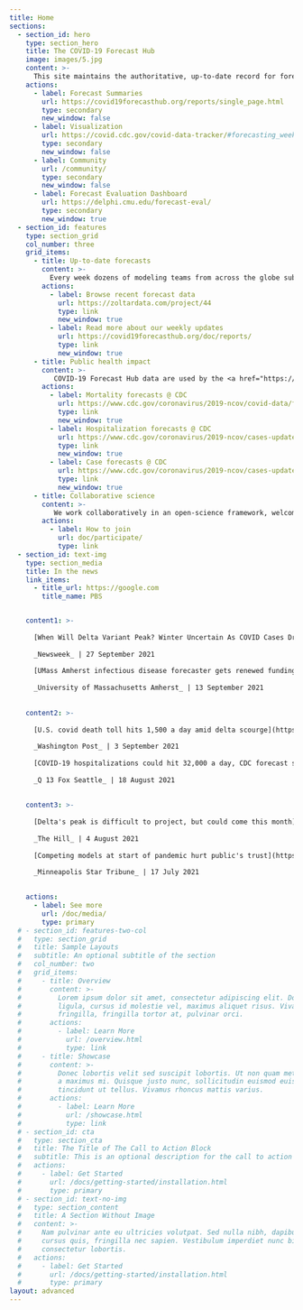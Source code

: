 ```yaml
---
title: Home
sections:
  - section_id: hero
    type: section_hero
    title: The COVID-19 Forecast Hub
    image: images/5.jpg
    content: >-
      This site maintains the authoritative, up-to-date record for forecasts of COVID-19 cases, deaths and hospitalizations in the US, created by dozens of leading infectious disease modeling teams from around the globe, in coordination with the US CDC. 
    actions:
      - label: Forecast Summaries
        url: https://covid19forecasthub.org/reports/single_page.html
        type: secondary
        new_window: false
      - label: Visualization
        url: https://covid.cdc.gov/covid-data-tracker/#forecasting_weeklydeaths
        type: secondary
        new_window: false
      - label: Community
        url: /community/
        type: secondary
        new_window: false
      - label: Forecast Evaluation Dashboard
        url: https://delphi.cmu.edu/forecast-eval/
        type: secondary
        new_window: true
  - section_id: features
    type: section_grid
    col_number: three
    grid_items:
      - title: Up-to-date forecasts
        content: >-
          Every week dozens of modeling teams from across the globe submit forecasts of the trajectory of the COVID-19 pandemic in the US to our [forecast data repository](https://github.com/reichlab/covid19-forecast-hub). In collaboration with the US CDC, we take these data and build a single ensemble forecast which is later analyzed by, and communicated to the general public by CDC.
        actions:
          - label: Browse recent forecast data
            url: https://zoltardata.com/project/44
            type: link
            new_window: true
          - label: Read more about our weekly updates
            url: https://covid19forecasthub.org/doc/reports/
            type: link
            new_window: true
      - title: Public health impact
        content: >-
           COVID-19 Forecast Hub data are used by the <a href="https://www.cdc.gov/coronavirus/2019-ncov/covid-data/forecasting-us.html" target="_blank">US Centers for Disease Control and Prevention</a> and the data journalism site <a href="https://projects.fivethirtyeight.com/covid-forecasts/" target="_blank">FiveThirtyEight</a>. Through these channels, and our [public data repository](https://github.com/reichlab/covid19-forecast-hub), our work serves as a vital source of public information about where the outbreak is headed.
        actions:
          - label: Mortality forecasts @ CDC
            url: https://www.cdc.gov/coronavirus/2019-ncov/covid-data/forecasting-us.html
            type: link
            new_window: true
          - label: Hospitalization forecasts @ CDC
            url: https://www.cdc.gov/coronavirus/2019-ncov/cases-updates/hospitalizations-forecasts.html
            type: link
            new_window: true
          - label: Case forecasts @ CDC
            url: https://www.cdc.gov/coronavirus/2019-ncov/cases-updates/forecasts-cases.html
            type: link
            new_window: true
      - title: Collaborative science
        content: >-
           We work collaboratively in an open-science framework, welcoming participation from modeling teams around the globe to submit predictions from their best COVID-19 models. 
        actions:
          - label: How to join
            url: doc/participate/
            type: link
  - section_id: text-img
    type: section_media
    title: In the news
    link_items: 
      - title_url: https://google.com
        title_name: PBS


    content1: >-  
      
      [When Will Delta Variant Peak? Winter Uncertain As COVID Cases Drop in U.S.](https://www.newsweek.com/when-delta-covid-variant-peak-us-winter-cases-model-1632988){:target="_blank"}  
      
      _Newsweek_ | 27 September 2021  
      
      [UMass Amherst infectious disease forecaster gets renewed funding](https://www.umass.edu/news/article/umass-amherst-infectious-disease-forecaster-gets-renewed-funding){:target="_blank"}  
      
      _University of Massachusetts Amherst_ | 13 September 2021  
      
      
    content2: >-  
      
      [U.S. covid death toll hits 1,500 a day amid delta scourge](https://www.washingtonpost.com/health/2021/09/03/delta-deaths-us-fourth-wave/){:target="_blank"}  
      
      _Washington Post_ | 3 September 2021  
      
      [COVID-19 hospitalizations could hit 32,000 a day, CDC forecast says](https://www.q13fox.com/news/covid-19-hospitalizations-could-hit-32000-a-day-cdc-forecast-says){:target="_blank"}  
      
      _Q 13 Fox Seattle_ | 18 August 2021  
      
      
    content3: >-  
      
      [Delta's peak is difficult to project, but could come this month](https://thehill.com/policy/healthcare/566212-deltas-peak-is-difficult-to-project-but-could-come-this-month){:target="_blank"}  
      
      _The Hill_ | 4 August 2021  
      
      [Competing models at start of pandemic hurt public's trust](https://www.startribune.com/how-accurate-were-covid-19-models-for-minnesota/600079030/){:target="_blank"}  
      
      _Minneapolis Star Tribune_ | 17 July 2021  
      

    actions:
      - label: See more
        url: /doc/media/
        type: primary
  # - section_id: features-two-col
  #   type: section_grid
  #   title: Sample Layouts
  #   subtitle: An optional subtitle of the section
  #   col_number: two
  #   grid_items:
  #     - title: Overview
  #       content: >-
  #         Lorem ipsum dolor sit amet, consectetur adipiscing elit. Donec nisl
  #         ligula, cursus id molestie vel, maximus aliquet risus. Vivamus in nibh
  #         fringilla, fringilla tortor at, pulvinar orci.
  #       actions:
  #         - label: Learn More
  #           url: /overview.html
  #           type: link
  #     - title: Showcase
  #       content: >-
  #         Donec lobortis velit sed suscipit lobortis. Ut non quam metus. Nullam
  #         a maximus mi. Quisque justo nunc, sollicitudin euismod euismod at,
  #         tincidunt ut tellus. Vivamus rhoncus mattis varius.
  #       actions:
  #         - label: Learn More
  #           url: /showcase.html
  #           type: link
  # - section_id: cta
  #   type: section_cta
  #   title: The Title of The Call to Action Block
  #   subtitle: This is an optional description for the call to action block.
  #   actions:
  #     - label: Get Started
  #       url: /docs/getting-started/installation.html
  #       type: primary
  # - section_id: text-no-img
  #   type: section_content
  #   title: A Section Without Image
  #   content: >-
  #     Nam pulvinar ante eu ultricies volutpat. Sed nulla nibh, dapibus sit amet
  #     cursus quis, fringilla nec sapien. Vestibulum imperdiet nunc bibendum
  #     consectetur lobortis.
  #   actions:
  #     - label: Get Started
  #       url: /docs/getting-started/installation.html
  #       type: primary
layout: advanced
---
```


